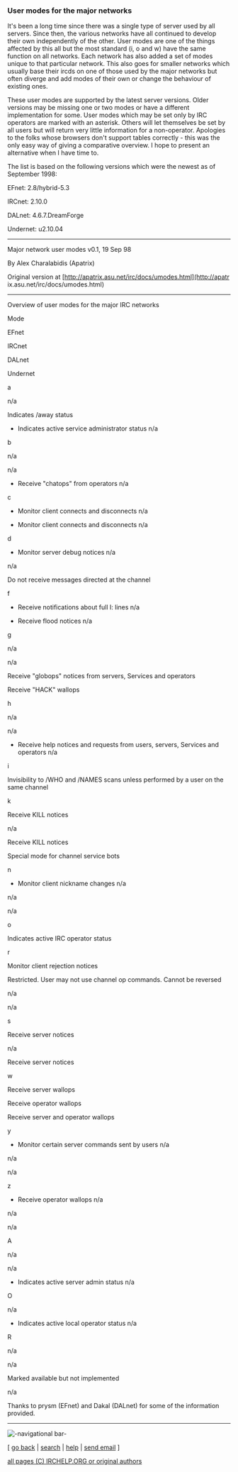 ### User modes for the major networks

It's been a long time since there was a single type of server used by all
servers. Since then, the various networks have all continued to develop their
own independently of the other. User modes are one of the things affected by
this all but the most standard (i, o and w) have the same function on all
networks. Each network has also added a set of modes unique to that particular
network. This also goes for smaller networks which usually base their ircds on
one of those used by the major networks but often diverge and add modes of
their own or change the behaviour of existing ones.

These user modes are supported by the latest server versions. Older versions
may be missing one or two modes or have a different implementation for some.
User modes which may be set only by IRC operators are marked with an asterisk.
Others will let themselves be set by all users but will return very little
information for a non-operator. Apologies to the folks whose browsers don't
support tables correctly - this was the only easy way of giving a comparative
overview. I hope to present an alternative when I have time to.

The list is based on the following versions which were the newest as of
September 1998:

EFnet: 2.8/hybrid-5.3

IRCnet: 2.10.0

DALnet: 4.6.7.DreamForge

Undernet: u2.10.04

* * *

Major network user modes v0.1, 19 Sep 98

By Alex Charalabidis (Apatrix)

Original version at [http://apatrix.asu.net/irc/docs/umodes.html](http://apatr
ix.asu.net/irc/docs/umodes.html)

* * *

Overview of user modes for the major IRC networks

Mode

EFnet

IRCnet

DALnet

Undernet

a

n/a

Indicates /away status

* Indicates active service administrator status
n/a

b

n/a

n/a

* Receive "chatops" from operators
n/a

c

* Monitor client connects and disconnects
n/a

* Monitor client connects and disconnects
n/a

d

* Monitor server debug notices
n/a

n/a

Do not receive messages directed at the channel

f

* Receive notifications about full I: lines
n/a

* Receive flood notices
n/a

g

n/a

n/a

Receive "globops" notices from servers, Services and operators

Receive "HACK" wallops

h

n/a

n/a

* Receive help notices and requests from users, servers, Services and operators
n/a

i

Invisibility to /WHO and /NAMES scans unless performed by a user on the same
channel

k

Receive KILL notices

n/a

Receive KILL notices

Special mode for channel service bots

n

* Monitor client nickname changes
n/a

n/a

n/a

o

Indicates active IRC operator status

r

Monitor client rejection notices

Restricted. User may not use channel op commands. Cannot be reversed

n/a

n/a

s

Receive server notices

n/a

Receive server notices

w

Receive server wallops

Receive operator wallops

Receive server and operator wallops

y

* Monitor certain server commands sent by users
n/a

n/a

n/a

z

* Receive operator wallops
n/a

n/a

n/a

A

n/a

n/a

* Indicates active server admin status
n/a

O

n/a

* Indicates active local operator status
n/a

R

n/a

n/a

Marked available but not implemented

n/a

Thanks to prysm (EFnet) and Dakal (DALnet) for some of the information
provided.

* * *

![-navigational bar-](/irchelp/Pix/ihnavbar.gif)

[ [go back](/irchelp/) | [search](/irchelp/search_engine.cgi) |
[help](/irchelp/help.html) | [send email](/irchelp/mail.cgi) ]

[all pages (C) IRCHELP.ORG or original authors](/irchelp/credit.html)

